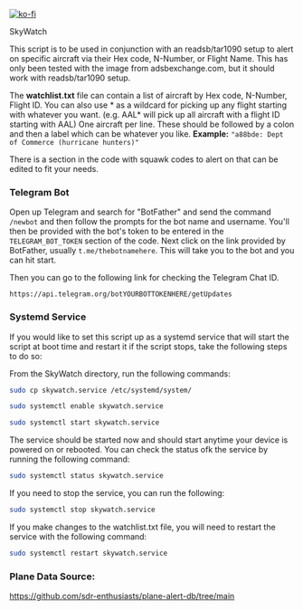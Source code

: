 [![ko-fi](https://ko-fi.com/img/githubbutton_sm.svg)](https://ko-fi.com/B0B1OZ22Z)

SkyWatch

This script is to be used in conjunction with an readsb/tar1090 setup to alert on specific aircraft via their Hex code, N-Number, or Flight Name. This has only been tested with the image from adsbexchange.com, but it should work with readsb/tar1090 setup.

The **watchlist.txt** file can contain a list of aircraft by Hex code, N-Number, Flight ID. You can also use * as a wildcard for picking up any flight starting with whatever you want. (e.g. AAL* will pick up all aircraft with a flight ID starting with AAL) One aircraft per line. These should be followed by a colon and then a label which can be whatever you like. 
**Example:** `"a88bde: Dept of Commerce (hurricane hunters)"`

There is a section in the code with squawk codes to alert on that can be edited to fit your needs.

### Telegram Bot

Open up Telegram and search for "BotFather" and send the command `/newbot` and then follow the prompts for the bot name and username. You'll then be provided with the bot's token to be entered in the `TELEGRAM_BOT_TOKEN` section of the code.
Next click on the link provided by BotFather, usually `t.me/thebotnamehere`. This will take you to the bot and you can hit start.

Then you can go to the following link for checking the Telegram Chat ID.

```
https://api.telegram.org/botYOURBOTTOKENHERE/getUpdates
```

### Systemd Service

If you would like to set this script up as a systemd service that will start the script at boot time and restart it if the script stops, take the following steps to do so:

From the SkyWatch directory, run the following commands:

```bash
sudo cp skywatch.service /etc/systemd/system/
```

```bash
sudo systemctl enable skywatch.service
```

```bash
sudo systemctl start skywatch.service
```

The service should be started now and should start anytime your device is powered on or rebooted. You can check the status ofk the service by running the following command:

```bash
sudo systemctl status skywatch.service
```

If you need to stop the service, you can run the following:

```bash
sudo systemctl stop skywatch.service
```

If you make changes to the watchlist.txt file, you will need to restart the service with the following command:

```bash
sudo systemctl restart skywatch.service
```

###

### Plane Data Source:

https://github.com/sdr-enthusiasts/plane-alert-db/tree/main
